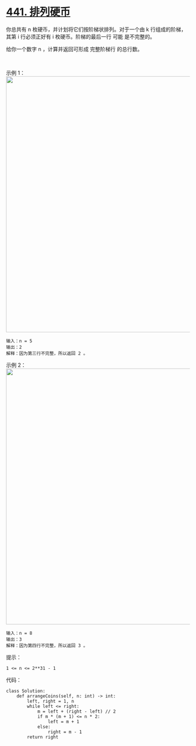 # [441. 排列硬币](https://leetcode.cn/problems/arranging-coins/)

你总共有 n 枚硬币，并计划将它们按阶梯状排列。对于一个由 k 行组成的阶梯，其第 i 行必须正好有 i 枚硬币。阶梯的最后一行 可能 是不完整的。

给你一个数字 n ，计算并返回可形成 完整阶梯行 的总行数。

 

示例 1：
<img src="https://assets.leetcode.com/uploads/2021/04/09/arrangecoins1-grid.jpg" width="700" />
```
输入：n = 5
输出：2
解释：因为第三行不完整，所以返回 2 。
```
示例 2：
<img src="https://assets.leetcode.com/uploads/2021/04/09/arrangecoins2-grid.jpg" width="700" />
```
输入：n = 8
输出：3
解释：因为第四行不完整，所以返回 3 。
```

提示：
```
1 <= n <= 2**31 - 1
```

代码：
```python3
class Solution:
    def arrangeCoins(self, n: int) -> int:
        left, right = 1, n
        while left <= right:
            m = left + (right - left) // 2
            if m * (m + 1) <= n * 2:
                left = m + 1
            else:
                right = m - 1
        return right
```